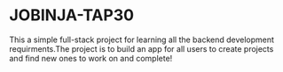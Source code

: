 # JOBINJA-TAP30
This a simple full-stack project for learning all the backend development requirments.The project is to build an app for all users to create projects and find new ones to work on and complete!


